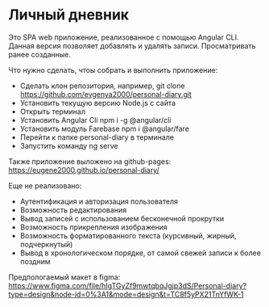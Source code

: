 # Личный дневник

Это SPA web приложение, реализованное с помощью Angular CLI.
Данная версия позволяет добавлять и удалять записи. Просматривать ранее созданные.

Что нужно сделать, чтоы собрать и выполнить приложение:
* Сделать клон репозитория, например, git clone https://github.com/evgenya2000/personal-diary.git
* Установить текущую версию Node.js с сайта
* Открыть терминал
* Установить Angular Cli npm i -g @angular/cli
* Установить модуль Farebase npm i @angular/fare
* Перейти к папке personal-diary в терминале
* Запустить команду ng serve

Также приложение выложено на github-pages: https://eugene2000.github.io/personal-diary/

Еще не реализовано:
* Аутентификация и авторизация пользователя
* Возможность редактирования
* Вывод записей с использованием бесконечной прокрутки
* Возможность прикрепления изображения
* Возможность форматированного текста (курсивный, жирный, подчеркнутый)
* Вывод в хронологическом порядке, от самой свежей записи к более поздним

Предпологаемый макет в figma: https://www.figma.com/file/hIgTGyZf9mwtqbqJgjp3dS/Personal-diary?type=design&node-id=0%3A1&mode=design&t=TC8f5yPX21TnYfWK-1
